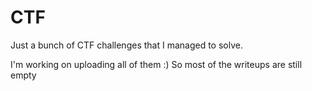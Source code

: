 # CTF
Just a bunch of CTF challenges that I managed to solve.

I'm working on uploading all of them :) So most of the writeups are still empty
